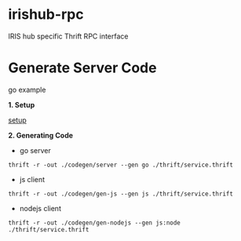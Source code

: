# irishub-rpc

IRIS hub specific Thrift RPC interface


# Generate Server Code

go example

**1. Setup**

[setup](http://thrift-tutorial.readthedocs.io/en/latest/installation.html)

**2. Generating Code**

- go server

```
thrift -r -out ./codegen/server --gen go ./thrift/service.thrift
```

- js client

```
thrift -r -out ./codegen/gen-js --gen js ./thrift/service.thrift
```

- nodejs client

```
thrift -r -out ./codegen/gen-nodejs --gen js:node ./thrift/service.thrift
```

